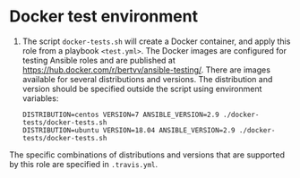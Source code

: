 # Docker test environment

1. The script `docker-tests.sh` will create a Docker container, and apply this role from a playbook `<test.yml>`. The Docker images are configured for testing Ansible roles and are published at <https://hub.docker.com/r/bertvv/ansible-testing/>. There are images available for several distributions and versions. The distribution and version should be specified outside the script using environment variables:

    ```
    DISTRIBUTION=centos VERSION=7 ANSIBLE_VERSION=2.9 ./docker-tests/docker-tests.sh
    DISTRIBUTION=ubuntu VERSION=18.04 ANSIBLE_VERSION=2.9 ./docker-tests/docker-tests.sh
    ```
The specific combinations of distributions and versions that are supported by this role are specified in `.travis.yml`.
